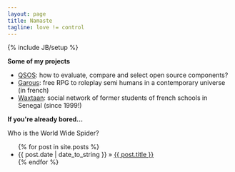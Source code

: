 ```yaml
---
layout: page
title: Namaste
tagline: love != control
---
```

{% include JB/setup %}


__Some of my projects__

* [QSOS](/QSOS/about.html): how to evaluate, compare and select open source components?
* [Garous](http://garous.semeteys.org): free RPG to roleplay semi humans in a contemporary universe (in french)
* [Waxtaan](http://www.waxtaan.org): social network of former students of french schools in Senegal (since 1999!)

__If you're already bored...__

Who is the World Wide Spider?

<ul class="posts">
  {% for post in site.posts %}
    <li><span>{{ post.date | date_to_string }}</span> &raquo; <a href="{{ BASE_PATH }}{{ post.url }}">{{ post.title }}</a></li>
  {% endfor %}
</ul>
